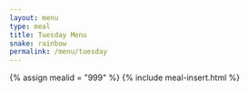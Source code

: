 ```yaml
---
layout: menu
type: meal
title: Tuesday Menu
snake: rainbow
permalink: /menu/tuesday
---
```



{% assign mealid = "999" %}
{% include meal-insert.html %}
